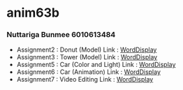# anim63b
### Nuttariga Bunmee 6010613484
* Assignment2 : Donut (Model)
Link : [WordDisplay](https://youtu.be/g3hDptRjdLw)
* Assignment3 : Tower (Model)
Link : [WordDisplay](https://youtu.be/PDisvG6kGm4)
* Assignment5 : Car (Color and Light)
Link : [WordDisplay](https://youtu.be/8R2JLEaM_48)
* Assignment6 : Car (Animation)
Link : [WordDisplay](https://youtu.be/KUvtpX7cgGc)
* Assignment7 : Video Editing
Link : [WordDisplay](https://youtu.be/lQn8womJ68o)
